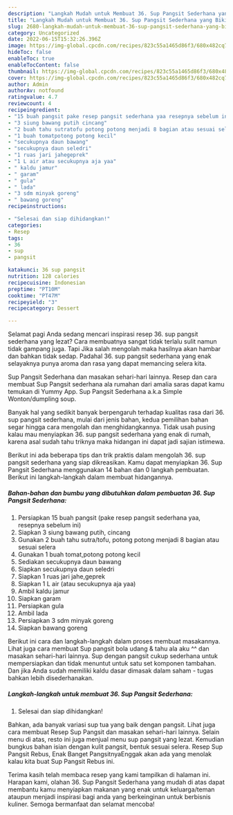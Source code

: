 ```yaml
---
description: "Langkah Mudah untuk Membuat 36. Sup Pangsit Sederhana yang Bikin Ngiler "
title: "Langkah Mudah untuk Membuat 36. Sup Pangsit Sederhana yang Bikin Ngiler "
slug: 2680-langkah-mudah-untuk-membuat-36-sup-pangsit-sederhana-yang-bikin-ngiler
category: Uncategorized
date: 2022-06-15T15:32:26.396Z
image: https://img-global.cpcdn.com/recipes/823c55a1465d86f3/680x482cq70/36-sup-pangsit-sederhana-foto-resep-utama.jpg
hideToc: false
enableToc: true
enableTocContent: false
thumbnail: https://img-global.cpcdn.com/recipes/823c55a1465d86f3/680x482cq70/36-sup-pangsit-sederhana-foto-resep-utama.jpg
cover: https://img-global.cpcdn.com/recipes/823c55a1465d86f3/680x482cq70/36-sup-pangsit-sederhana-foto-resep-utama.jpg
author: Admin
authorAv: notfound
ratingvalue: 4.7
reviewcount: 4
recipeingredient:
- "15 buah pangsit pake resep pangsit sederhana yaa resepnya sebelum ini"
- "3 siung bawang putih cincang"
- "2 buah tahu sutratofu potong potong menjadi 8 bagian atau sesuai selera"
- "1 buah tomatpotong potong kecil"
- "secukupnya daun bawang"
- "secukupnya daun seledri"
- "1 ruas jari jahegeprek"
- "1 L air atau secukupnya aja yaa"
- " kaldu jamur"
- " garam"
- " gula"
- " lada"
- "3 sdm minyak goreng"
- " bawang goreng"
recipeinstructions:

- "Selesai dan siap dihidangkan!"
categories:
- Resep
tags:
- 36
- sup
- pangsit

katakunci: 36 sup pangsit 
nutrition: 128 calories
recipecuisine: Indonesian
preptime: "PT10M"
cooktime: "PT47M"
recipeyield: "3"
recipecategory: Dessert

---
```



Selamat pagi Anda sedang mencari inspirasi resep 36. sup pangsit sederhana yang lezat? Cara membuatnya sangat tidak terlalu sulit namun tidak gampang juga. Tapi Jika salah mengolah maka hasilnya akan hambar dan bahkan tidak sedap. Padahal 36. sup pangsit sederhana yang enak selayaknya punya aroma dan rasa yang dapat memancing selera kita.


Sup Pangsit Sederhana dan masakan sehari-hari lainnya. Resep dan cara membuat Sup Pangsit sederhana ala rumahan dari amalia saras dapat kamu temukan di Yummy App. Sup Pangsit Sederhana a.k.a Simple Wonton/dumpling soup.

Banyak hal yang sedikit banyak berpengaruh terhadap kualitas rasa dari 36. sup pangsit sederhana, mulai dari jenis bahan, kedua pemilihan bahan segar hingga cara mengolah dan menghidangkannya. Tidak usah pusing kalau mau menyiapkan 36. sup pangsit sederhana yang enak di rumah, karena asal sudah tahu triknya maka hidangan ini dapat jadi sajian istimewa.


Berikut ini ada beberapa tips dan trik praktis dalam mengolah 36. sup pangsit sederhana yang siap dikreasikan. Kamu dapat menyiapkan 36. Sup Pangsit Sederhana menggunakan 14 bahan dan 0 langkah pembuatan. Berikut ini langkah-langkah dalam membuat hidangannya.

<!--inarticleads1-->

##### Bahan-bahan dan bumbu yang dibutuhkan dalam pembuatan 36. Sup Pangsit Sederhana:

1. Persiapkan 15 buah pangsit (pake resep pangsit sederhana yaa, resepnya sebelum ini)
1. Siapkan 3 siung bawang putih, cincang
1. Gunakan 2 buah tahu sutra/tofu, potong potong menjadi 8 bagian atau sesuai selera
1. Gunakan 1 buah tomat,potong potong kecil
1. Sediakan secukupnya daun bawang
1. Siapkan secukupnya daun seledri
1. Siapkan 1 ruas jari jahe,geprek
1. Siapkan 1 L air (atau secukupnya aja yaa)
1. Ambil  kaldu jamur
1. Siapkan  garam
1. Persiapkan  gula
1. Ambil  lada
1. Persiapkan 3 sdm minyak goreng
1. Siapkan  bawang goreng


Berikut ini cara dan langkah-langkah dalam proses membuat masakannya. Lihat juga cara membuat Sup pangsit bola udang &amp; tahu ala aku ^^ dan masakan sehari-hari lainnya. Sup dengan pangsit cukup sederhana untuk mempersiapkan dan tidak menuntut untuk satu set komponen tambahan. Dan jika Anda sudah memiliki kaldu dasar dimasak dalam saham - tugas bahkan lebih disederhanakan. 

<!--inarticleads2-->

##### Langkah-langkah untuk membuat 36. Sup Pangsit Sederhana:


1. Selesai dan siap dihidangkan!

Bahkan, ada banyak variasi sup tua yang baik dengan pangsit. Lihat juga cara membuat Resep Sup Pangsit dan masakan sehari-hari lainnya. Selain menu di atas, resto ini juga menjual menu sup pangsit yang lezat. Kemudian bungkus bahan isian dengan kulit pangsit, bentuk sesuai selera. Resep Sup Pangsit Rebus, Enak Banget PangsitnyaEnggak akan ada yang menolak kalau kita buat Sup Pangsit Rebus ini. 

Terima kasih telah membaca resep yang kami tampilkan di halaman ini. Harapan kami, olahan 36. Sup Pangsit Sederhana yang mudah di atas dapat membantu kamu menyiapkan makanan yang enak untuk keluarga/teman ataupun menjadi inspirasi bagi anda yang berkeinginan untuk berbisnis kuliner. Semoga bermanfaat dan selamat mencoba!
